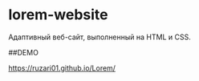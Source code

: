 # lorem-website

Адаптивный веб-сайт, выполненный на HTML и CSS.

##DEMO

https://ruzari01.github.io/Lorem/
